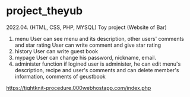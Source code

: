 # project_theyub
2022.04. (HTML, CSS, PHP, MYSQL)
Toy project (Website of Bar)
1. menu
   User can see menu and its description, other users' comments and star rating
   User can write comment and give star rating
2. history
   User can write guest book
3. mypage
   User can change his password, nickname, email.
5. administer function
   if logined user is administer, he can edit menu's description, recipe and user's comments
   and can delete member's information, comments of geustbook

https://tightknit-procedure.000webhostapp.com/index.php
